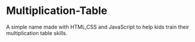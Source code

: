 # Multiplication-Table
A simple name made with HTML,CSS and JavaScript to help kids train their multiplication table skills.
